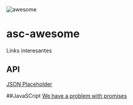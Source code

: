 <img src="https://cdn.rawgit.com/sindresorhus/awesome/master/media/logo.svg" alt="awesome">

# asc-awesome
Links interesantes

## API
[JSON Placeholder](https://jsonplaceholder.typicode.com/)

##JavaSCript
[We have a problem with promises](https://pouchdb.com/2015/05/18/we-have-a-problem-with-promises.html)
